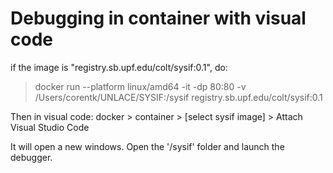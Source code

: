 # Debugging in container with visual code

if the image is "registry.sb.upf.edu/colt/sysif:0.1", do:
> docker run --platform linux/amd64 -it -dp 80:80 -v /Users/corentk/UNLACE/SYSIF:/sysif registry.sb.upf.edu/colt/sysif:0.1

Then in visual code: docker > container > [select sysif image] > Attach Visual Studio Code

It will open a new windows. Open the '/sysif' folder and launch the debugger.